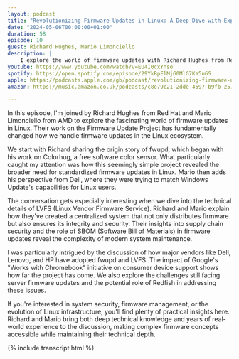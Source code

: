 ```yaml
---
layout: podcast
title: "Revolutionizing Firmware Updates in Linux: A Deep Dive with Experts"
date: "2024-05-06T00:00:00+01:00"
duration: 58
episode: 10
guest: Richard Hughes, Mario Limonciello
description: |
    I explore the world of firmware updates with Richard Hughes from Red Hat and Mario Limonciello from AMD, diving into their work on the fwupd project and Linux Vendor Firmware Service (LVFS). We discuss how they're tackling the challenges of deploying updates across millions of Linux devices and what this means for system security.
youtube: https://www.youtube.com/watch?v=EU4I0cxYnso
spotify: https://open.spotify.com/episode/29YkBpElMjG0MlG7Ka5u6S
apple: https://podcasts.apple.com/gb/podcast/revolutionizing-firmware-updates-in-linux-a-deep/id1722663295?i=1000654619707
amazon: https://music.amazon.co.uk/podcasts/c8e79c21-2dde-4597-b9fb-257ecbc2bf29/episodes/36afe799-0141-49ed-a3a9-1bd4aea94578/nerding-out-with-viktor-revolutionizing-firmware-updates-in-linux-a-deep-dive-with-experts

---
```


In this episode, I'm joined by Richard Hughes from Red Hat and Mario Limonciello from AMD to explore the fascinating world of firmware updates in Linux. Their work on the Firmware Update Project has fundamentally changed how we handle firmware updates in the Linux ecosystem.

We start with Richard sharing the origin story of fwupd, which began with his work on Colorhug, a free software color sensor. What particularly caught my attention was how this seemingly simple project revealed the broader need for standardized firmware updates in Linux. Mario then adds his perspective from Dell, where they were trying to match Windows Update's capabilities for Linux users.

The conversation gets especially interesting when we dive into the technical details of LVFS (Linux Vendor Firmware Service). Richard and Mario explain how they've created a centralized system that not only distributes firmware but also ensures its integrity and security. Their insights into supply chain security and the role of SBOM (Software Bill of Materials) in firmware updates reveal the complexity of modern system maintenance.

I was particularly intrigued by the discussion of how major vendors like Dell, Lenovo, and HP have adopted fwupd and LVFS. The impact of Google's "Works with Chromebook" initiative on consumer device support shows how far the project has come. We also explore the challenges still facing server firmware updates and the potential role of Redfish in addressing these issues.

If you're interested in system security, firmware management, or the evolution of Linux infrastructure, you'll find plenty of practical insights here. Richard and Mario bring both deep technical knowledge and years of real-world experience to the discussion, making complex firmware concepts accessible while maintaining their technical depth.

{% include transcript.html %}